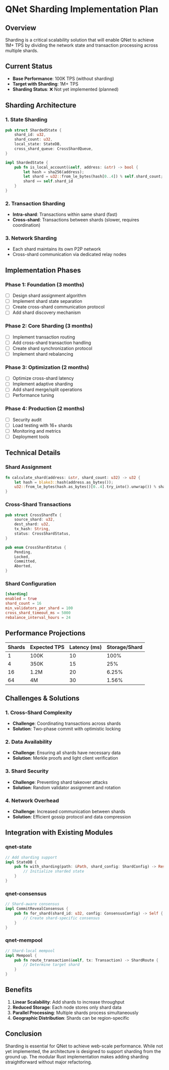 # QNet Sharding Implementation Plan

## Overview

Sharding is a critical scalability solution that will enable QNet to achieve 1M+ TPS by dividing the network state and transaction processing across multiple shards.

## Current Status

- **Base Performance**: 100K TPS (without sharding)
- **Target with Sharding**: 1M+ TPS
- **Sharding Status**: ❌ Not yet implemented (planned)

## Sharding Architecture

### 1. State Sharding
```rust
pub struct ShardedState {
    shard_id: u32,
    shard_count: u32,
    local_state: StateDB,
    cross_shard_queue: CrossShardQueue,
}

impl ShardedState {
    pub fn is_local_account(&self, address: &str) -> bool {
        let hash = sha256(address);
        let shard = u32::from_le_bytes(hash[0..4]) % self.shard_count;
        shard == self.shard_id
    }
}
```

### 2. Transaction Sharding
- **Intra-shard**: Transactions within same shard (fast)
- **Cross-shard**: Transactions between shards (slower, requires coordination)

### 3. Network Sharding
- Each shard maintains its own P2P network
- Cross-shard communication via dedicated relay nodes

## Implementation Phases

### Phase 1: Foundation (3 months)
- [ ] Design shard assignment algorithm
- [ ] Implement shard state separation
- [ ] Create cross-shard communication protocol
- [ ] Add shard discovery mechanism

### Phase 2: Core Sharding (3 months)
- [ ] Implement transaction routing
- [ ] Add cross-shard transaction handling
- [ ] Create shard synchronization protocol
- [ ] Implement shard rebalancing

### Phase 3: Optimization (2 months)
- [ ] Optimize cross-shard latency
- [ ] Implement adaptive sharding
- [ ] Add shard merge/split operations
- [ ] Performance tuning

### Phase 4: Production (2 months)
- [ ] Security audit
- [ ] Load testing with 16+ shards
- [ ] Monitoring and metrics
- [ ] Deployment tools

## Technical Details

### Shard Assignment
```rust
fn calculate_shard(address: &str, shard_count: u32) -> u32 {
    let hash = blake3::hash(address.as_bytes());
    u32::from_le_bytes(hash.as_bytes()[0..4].try_into().unwrap()) % shard_count
}
```

### Cross-Shard Transactions
```rust
pub struct CrossShardTx {
    source_shard: u32,
    dest_shard: u32,
    tx_hash: String,
    status: CrossShardStatus,
}

pub enum CrossShardStatus {
    Pending,
    Locked,
    Committed,
    Aborted,
}
```

### Shard Configuration
```toml
[sharding]
enabled = true
shard_count = 16
min_validators_per_shard = 100
cross_shard_timeout_ms = 5000
rebalance_interval_hours = 24
```

## Performance Projections

| Shards | Expected TPS | Latency (ms) | Storage/Shard |
|--------|--------------|--------------|---------------|
| 1      | 100K         | 10           | 100%          |
| 4      | 350K         | 15           | 25%           |
| 16     | 1.2M         | 20           | 6.25%         |
| 64     | 4M           | 30           | 1.56%         |

## Challenges & Solutions

### 1. Cross-Shard Complexity
- **Challenge**: Coordinating transactions across shards
- **Solution**: Two-phase commit with optimistic locking

### 2. Data Availability
- **Challenge**: Ensuring all shards have necessary data
- **Solution**: Merkle proofs and light client verification

### 3. Shard Security
- **Challenge**: Preventing shard takeover attacks
- **Solution**: Random validator assignment and rotation

### 4. Network Overhead
- **Challenge**: Increased communication between shards
- **Solution**: Efficient gossip protocol and data compression

## Integration with Existing Modules

### qnet-state
```rust
// Add sharding support
impl StateDB {
    pub fn with_sharding(path: &Path, shard_config: ShardConfig) -> Result<Self> {
        // Initialize sharded state
    }
}
```

### qnet-consensus
```rust
// Shard-aware consensus
impl CommitRevealConsensus {
    pub fn for_shard(shard_id: u32, config: ConsensusConfig) -> Self {
        // Create shard-specific consensus
    }
}
```

### qnet-mempool
```rust
// Shard-local mempool
impl Mempool {
    pub fn route_transaction(&self, tx: Transaction) -> ShardRoute {
        // Determine target shard
    }
}
```

## Benefits

1. **Linear Scalability**: Add shards to increase throughput
2. **Reduced Storage**: Each node stores only shard data
3. **Parallel Processing**: Multiple shards process simultaneously
4. **Geographic Distribution**: Shards can be region-specific

## Conclusion

Sharding is essential for QNet to achieve web-scale performance. While not yet implemented, the architecture is designed to support sharding from the ground up. The modular Rust implementation makes adding sharding straightforward without major refactoring. 